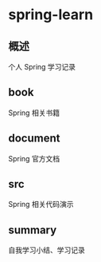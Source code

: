 spring-learn
=====

## 概述
个人 Spring 学习记录

## book
Spring 相关书籍

## document
Spring 官方文档

## src
Spring 相关代码演示

## summary

自我学习小结、学习记录

